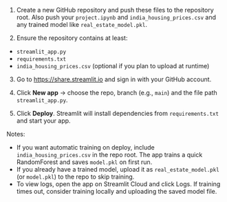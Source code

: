 1. Create a new GitHub repository and push these files to the repository root. Also push your `project.ipynb` and `india_housing_prices.csv` and any trained model like `real_estate_model.pkl`.


2. Ensure the repository contains at least:
- `streamlit_app.py`
- `requirements.txt`
- `india_housing_prices.csv` (optional if you plan to upload at runtime)


3. Go to https://share.streamlit.io and sign in with your GitHub account.


4. Click **New app** → choose the repo, branch (e.g., `main`) and the file path `streamlit_app.py`.


5. Click **Deploy**. Streamlit will install dependencies from `requirements.txt` and start your app.


Notes:
- If you want automatic training on deploy, include `india_housing_prices.csv` in the repo root. The app trains a quick RandomForest and saves `model.pkl` on first run.
- If you already have a trained model, upload it as `real_estate_model.pkl` (or `model.pkl`) to the repo to skip training.
- To view logs, open the app on Streamlit Cloud and click Logs. If training times out, consider training locally and uploading the saved model file.